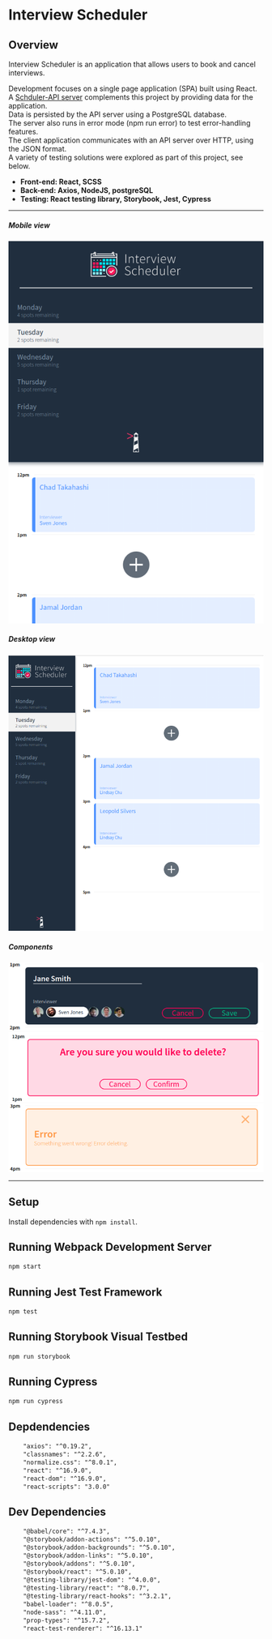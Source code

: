 # Interview Scheduler

## Overview

Interview Scheduler is an application that allows users to book and cancel interviews. 

Development focuses on a single page application (SPA) built using React.  
A [Schduler-API server](https://github.com/conste11ations/scheduler-api) complements this project by providing data for the application.   
Data is persisted by the API server using a PostgreSQL database.   
The server also runs in error mode (npm run error) to test error-handling features.  
The client application communicates with an API server over HTTP, using the JSON format.  
A variety of testing solutions were explored as part of this project, see below.  

* __Front-end: React, SCSS__
* __Back-end: Axios, NodeJS, postgreSQL__
* __Testing: React testing library, Storybook, Jest, Cypress__

---
##### Mobile view
![Scheduler mobile](/docs/scheduler-mobile.png)

##### Desktop view
![Scheduler desktop small](/docs/scheduler-desktop-small.png)

##### Components
![Create component](/docs/create-component.png)
![Confirmation component](/docs/confirmation-component.png)
![Error component](/docs/error-component.png)

---
## Setup

Install dependencies with `npm install`.

## Running Webpack Development Server

```sh
npm start
```

## Running Jest Test Framework

```sh
npm test
```

## Running Storybook Visual Testbed

```sh
npm run storybook
```
## Running Cypress

```sh
npm run cypress
```


## Depdendencies


```
    "axios": "^0.19.2",
    "classnames": "^2.2.6",
    "normalize.css": "^8.0.1",
    "react": "^16.9.0",
    "react-dom": "^16.9.0",
    "react-scripts": "3.0.0"
```

## Dev Dependencies

```
    "@babel/core": "^7.4.3",
    "@storybook/addon-actions": "^5.0.10",
    "@storybook/addon-backgrounds": "^5.0.10",
    "@storybook/addon-links": "^5.0.10",
    "@storybook/addons": "^5.0.10",
    "@storybook/react": "^5.0.10",
    "@testing-library/jest-dom": "^4.0.0",
    "@testing-library/react": "^8.0.7",
    "@testing-library/react-hooks": "^3.2.1",
    "babel-loader": "^8.0.5",
    "node-sass": "^4.11.0",
    "prop-types": "^15.7.2",
    "react-test-renderer": "^16.13.1"
```
